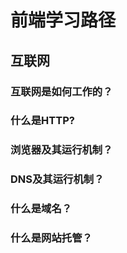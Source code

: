 # 前端学习路径

## 互联网

### 互联网是如何工作的？



### 什么是HTTP?



### 浏览器及其运行机制？



### DNS及其运行机制？



### 什么是域名？



### 什么是网站托管？